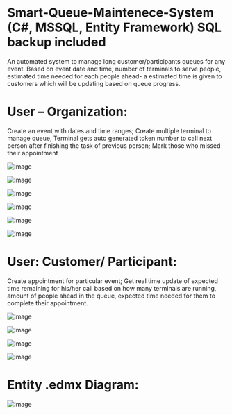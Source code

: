 # Smart-Queue-Maintenece-System (C#, MSSQL, Entity Framework) SQL backup included

An automated system to manage long customer/participants queues for any event. Based on event date and time, number of terminals to serve people, estimated time needed for each people ahead- a estimated time is given to customers which will be updating based on queue progress. 



# User – Organization: 
Create an event with dates and time ranges; Create multiple terminal to manage queue, Terminal gets auto generated token number to call next person after finishing the task of previous person; Mark those who missed their appointment

![image](https://user-images.githubusercontent.com/57692222/80872268-b96a6580-8cd2-11ea-98e5-102ecacf11c1.png)

![image](https://user-images.githubusercontent.com/57692222/80872482-0ac72480-8cd4-11ea-9dc7-3393ef231aef.png)

![image](https://user-images.githubusercontent.com/57692222/80872491-16b2e680-8cd4-11ea-9a58-04cd0fe8c7f9.png)

![image](https://user-images.githubusercontent.com/57692222/80872498-229ea880-8cd4-11ea-91cf-689b68a3567f.png)

![image](https://user-images.githubusercontent.com/57692222/80872525-4530c180-8cd4-11ea-9464-bba9e300629d.png)

![image](https://user-images.githubusercontent.com/57692222/80872540-58439180-8cd4-11ea-9191-3290e28715d3.png)


# User: Customer/ Participant: 
Create appointment for particular event; Get real time update of expected time remaining for his/her call based on how many terminals are running, amount of people ahead in the queue, expected time needed for them to complete their appointment.


![image](https://user-images.githubusercontent.com/57692222/80872268-b96a6580-8cd2-11ea-98e5-102ecacf11c1.png)

![image](https://user-images.githubusercontent.com/57692222/80872294-ce46f900-8cd2-11ea-8670-131b269d7793.png)

![image](https://user-images.githubusercontent.com/57692222/80872552-6f827f00-8cd4-11ea-9f4c-668bced2478d.png)

![image](https://user-images.githubusercontent.com/57692222/80872509-33e7b500-8cd4-11ea-8112-2da98624f096.png)


# Entity .edmx Diagram:

![image](https://user-images.githubusercontent.com/57692222/80872578-904ad480-8cd4-11ea-8157-9b5de4fce238.png)
